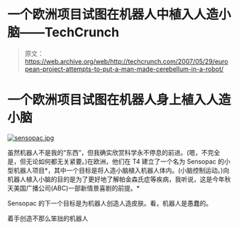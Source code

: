 # 一个欧洲项目试图在机器人中植入人造小脑——TechCrunch

> 原文：<https://web.archive.org/web/http://techcrunch.com/2007/05/29/european-project-attempts-to-put-a-man-made-cerebellum-in-a-robot/>

# 一个欧洲项目试图在机器人身上植入人造小脑

[![sensopac.jpg](img/6c643972ef0068ccb8772f817f6d5be7.png)](https://web.archive.org/web/20210303070422/https://beta.techcrunch.com/wp-content/uploads/2007/05/sensopac.jpg "sensopac.jpg")

虽然机器人不是我的“东西”，但我确实欣赏科学永不停息的前进。(嗯，不完全是，但无论如何都无关紧要。)在欧洲，他们在 T4 建立了一个名为 Sensopac 的小型机器人项目*，其中一个目标是将人造小脑植入机器人体内。(小脑控制运动。)向机器人植入小脑的目的是为了更好地了解帕金森氏症等疾病，我听说，这是今年秋天美国广播公司(ABC)一部新情景喜剧的前提。*

Sensopac 的下一个目标是为机器人创造人造皮肤。看，机器人是愚蠢的。

着手创造不那么笨拙的机器人